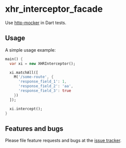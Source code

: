 # xhr_interceptor_facade

Use [http-mocker][http-mocker] in Dart tests.

## Usage

A simple usage example:

```dart
main() {
  var xi = new XHRInterceptor();

  xi.matchAll([
    M('/some-route', {
      'response_field_1': 1,
      'response_field_2': 'aa',
      'response_field_3': true
    })
  ]);

  xi.intercept();
}
```

## Features and bugs

Please file feature requests and bugs at the [issue tracker][tracker].

[tracker]: https://github.com/kulshekhar/xhr-interceptor-facade/issues
[http-mocker]: https://github.com/kulshekhar/http-mocker
